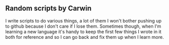 <h2>Random scripts by Carwin</h2>
<p>I write scripts to do various things, a lot of them I won't bother pushing 
up to github because I don't care if I lose them. Sometimes though, when I'm 
learning a new language it's handy to keep the first few things I wrote in it 
both for reference and so I can go back and fix them up when I learn more.</p>
